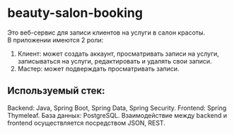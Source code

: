 # beauty-salon-booking

Это веб-сервис для записи клиентов на услуги в салон красоты.  
В приложении имеются 2 роли: 
1) Клиент: может создать аккаунт, просматривать записи на услуги, записываться на услуги, редактировать и удалять свои записи.
2) Мастер: может подверждать просматривать записи.
   
## Используемый стек:
Backend: Java, Spring Boot, Spring Data, Spring Security.
Frontend: Spring Thymeleaf.
База данных: PostgreSQL.
Взаимодействие между backend и frontend осуществляется посредством JSON, REST.
